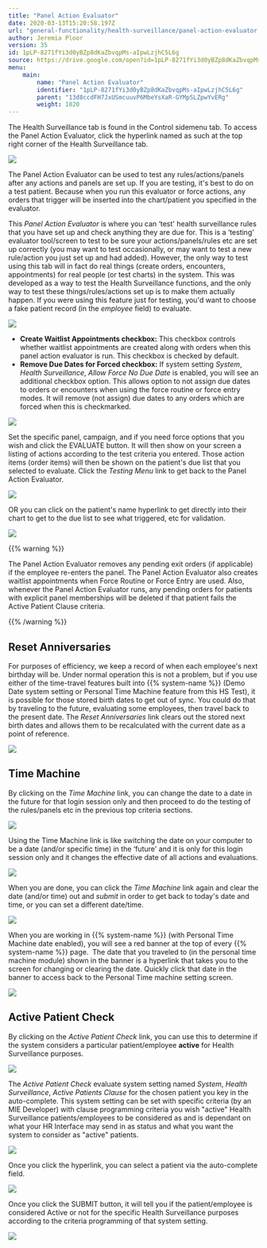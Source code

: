 ```yaml
---
title: "Panel Action Evaluator"
date: 2020-03-13T15:20:58.197Z
url: "general-functionality/health-surveillance/panel-action-evaluator.html"
author: Jeremia Ploor
version: 35
id: 1pLP-8271fYi3d0yBZp8dKaZbvqpMs-aIpwLzjhC5L6g
source: https://drive.google.com/open?id=1pLP-8271fYi3d0yBZp8dKaZbvqpMs-aIpwLzjhC5L6g
menu:
    main:
        name: "Panel Action Evaluator"
        identifier: "1pLP-8271fYi3d0yBZp8dKaZbvqpMs-aIpwLzjhC5L6g"
        parent: "13d8ccdFH7JxUSmcuuvP6MbeYsXaR-GYMpSLZpwYvERg"
        weight: 1820
---
```

The Health Surveillance tab is found in the Control sidemenu tab. To access the Panel Action Evaluator, click the hyperlink named as such at the top right corner of the Health Surveillance tab.

![](../../external_files/b211d9bcc80d217dd2d701df433cc93b.png)

The Panel Action Evaluator can be used to test any rules/actions/panels after any actions and panels are set up. If you are testing, it's best to do on a test patient. Because when you run this evaluator or force actions, any orders that trigger will be inserted into the chart/patient you specified in the evaluator.

This *Panel Action Evaluator* is where you can ‘test' health surveillance rules that you have set up and check anything they are due for. This is a ‘testing' evaluator tool/screen to test to be sure your actions/panels/rules etc are set up correctly (you may want to test occasionally, or may want to test a new rule/action you just set up and had added). However, the only way to test using this tab will in fact do real things (create orders, encounters, appointments) for real people (or test charts) in the system. This was developed as a way to test the Health Surveillance functions, and the only way to test these things/rules/actions set up is to make them actually happen. If you were using this feature just for testing, you'd want to choose a fake patient record (in the *employee* field) to evaluate.

![](../../external_files/552cb89c1abaa3f30d6620cf715fd88a.png)

* <strong>Create Waitlist Appointments checkbox:</strong> This checkbox controls whether waitlist appointments are created along with orders when this panel action evaluator is run. This checkbox is checked by default.
* <strong>Remove Due Dates for Forced checkbox:</strong> If system setting <em>System</em>, <em>Health Surveillance</em>, <em>Allow Force No Due Date</em> is enabled, you will see an additional checkbox option. This allows option to not assign due dates to orders or encounters when using the force routine or force entry modes. It will remove (not assign) due dates to any orders which are forced when this is checkmarked.

![](../../external_files/de94add888a11d7aa7ca1ac24a05992f.png)

Set the specific panel, campaign, and if you need force options that you wish and click the EVALUATE button. It will then show on your screen a listing of actions according to the test criteria you entered. Those action items (order items) will then be shown on the patient's due list that you selected to evaluate. Click the *Testing Menu* link to get back to the Panel Action Evaluator.

![](../../external_files/78dfc3cbde7a54d8575a161a491285f8.png)

OR you can click on the patient's name hyperlink to get directly into their chart to get to the due list to see what triggered, etc for validation.

![](../../external_files/64e86e1567de3d03143ec559d29d8b98.png)

{{% warning %}}

The Panel Action Evaluator removes any pending exit orders (if applicable) if the employee re-enters the panel. The Panel Action Evaluator also creates waitlist appointments when Force Routine or Force Entry are used. Also, whenever the Panel Action Evaluator runs, any pending orders for patients with explicit panel memberships will be deleted if that patient fails the Active Patient Clause criteria.

{{% /warning %}}


## Reset Anniversaries

For purposes of efficiency, we keep a record of when each employee's next birthday will be. Under normal operation this is not a problem, but if you use either of the time-travel features built into {{% system-name %}} (Demo Date system setting or Personal Time Machine feature from this HS Test), it is possible for those stored birth dates to get out of sync. You could do that by traveling to the future, evaluating some employees, then travel back to the present date. The *Reset Anniversaries* link clears out the stored next birth dates and allows them to be recalculated with the current date as a point of reference.

![](../../external_files/27a79f7f511b614b7d431293402fb261.png)

## Time Machine

By clicking on the *Time Machine* link, you can change the date to a date in the future for that login session only and then proceed to do the testing of the rules/panels etc in the previous top criteria sections.

![](../../external_files/b88ee32bc0503916a2ad501ff5f7651f.png)

Using the Time Machine link is like switching the date on your computer to be a date (and/or specific time) in the ‘future' and it is only for this login session only and it changes the effective date of all actions and evaluations.

![](../../external_files/8bfeadb3ea3e0c555070d2cb9b360799.png)

When you are done, you can click the *Time Machine* link again and clear the date (and/or time) out and *submit* in order to get back to today's date and time, or you can set a different date/time.

![](../../external_files/e842c3a2904b4804a5446e8630b9ebba.png)

When you are working in {{% system-name %}} (with Personal Time Machine date enabled), you will see a red banner at the top of every {{% system-name %}} page.  The date that you traveled to (in the personal time machine module) shown in the banner is a hyperlink that takes you to the screen for changing or clearing the date. Quickly click that date in the banner to access back to the Personal Time machine setting screen.

![](../../external_files/0135b7103c94d8be7f94cec1620bd44d.png)

## Active Patient Check

By clicking on the *Active Patient Check* link, you can use this to determine if the system considers a particular patient/employee **active** for Health Surveillance purposes.

![](../../external_files/3b5ac51ef68eb4e3c7b474e0ea89825f.png)

The *Active Patient Check* evaluate system setting named *System*, *Health Surveillance*, *Active Patients Clause* for the chosen patient you key in the auto-complete. This system setting can be set with specific criteria (by an MIE Developer) with clause programming criteria you wish "active" Health Surveillance patients/employees to be considered as and is dependant on what your HR Interface may send in as status and what you want the system to consider as "active" patients.

![](../../external_files/12965959252d71d6bf679bf12b4551b2.png)

Once you click the hyperlink, you can select a patient via the auto-complete field.

![](../../external_files/44de79b916dc827873ffd7f583f5a6f1.png)

Once you click the SUBMIT button, it will tell you if the patient/employee is considered Active or not for the specific Health Surveillance purposes according to the criteria programming of that system setting.

![](../../external_files/07cd7c23ffe4438503a5b557acac9ace.png)

